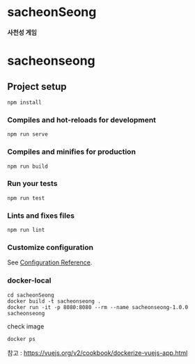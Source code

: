 # sacheonSeong 
**사천성 게임**

# sacheonseong

## Project setup
```
npm install
```

### Compiles and hot-reloads for development
```
npm run serve
```

### Compiles and minifies for production
```
npm run build
```

### Run your tests
```
npm run test
```

### Lints and fixes files
```
npm run lint
```

### Customize configuration
See [Configuration Reference](https://cli.vuejs.org/config/).

### docker-local 
```docker
cd sacheonSeong
docker build -t sacheonseong .
docker run -it -p 8080:8080 --rm --name sacheonseong-1.0.0 sacheonseong
```

check image
```docker
docker ps
```

참고 : https://vuejs.org/v2/cookbook/dockerize-vuejs-app.html
